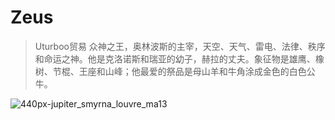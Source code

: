 # Zeus
> Uturboo贸易
> 众神之王，奥林波斯的主宰，天空、天气、雷电、法律、秩序和命运之神。他是克洛诺斯和瑞亚的幼子，赫拉的丈夫。象征物是雄鹰、橡树、节棍、王座和山峰；他最爱的祭品是母山羊和牛角涂成金色的白色公牛。


![440px-jupiter_smyrna_louvre_ma13](https://cloud.githubusercontent.com/assets/9249450/12633939/82fa3da6-c5b0-11e5-85c5-54863df178fc.jpg)
